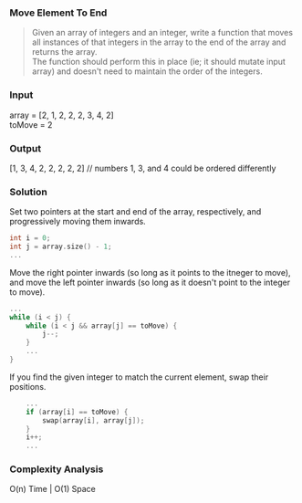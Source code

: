 ### Move Element To End
> Given an array of integers and an integer, write a function that moves all instances of that integers in the array to the end of the array and returns the array.<br/>
> The function should perform this in place (ie; it should mutate input array) and doesn't need to maintain the order of the integers.

### Input
array = [2, 1, 2, 2, 2, 3, 4, 2]<br/>
toMove = 2

### Output
[1, 3, 4, 2, 2, 2, 2, 2] // numbers 1, 3, and 4 could be ordered differently

### Solution
Set two pointers at the start and end of the array, respectively, and progressively moving them inwards.
```cpp
int i = 0;
int j = array.size() - 1;
...
```

Move the right pointer inwards (so long as it points to the itneger to move), and move the left pointer inwards (so long as it doesn't point to the integer to move).
```cpp
...
while (i < j) {
	while (i < j && array[j] == toMove) {
		j--;
	}
	...
}
```

If you find the given integer to match the current element, swap their positions.
```cpp
	...
	if (array[i] == toMove) {
		swap(array[i], array[j]);
	}
	i++;
	...
```

### Complexity Analysis
O(n) Time | O(1) Space
